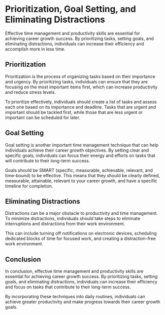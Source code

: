 Prioritization, Goal Setting, and Eliminating Distractions
==============================================================================================================

Effective time management and productivity skills are essential for achieving career growth success. By prioritizing tasks, setting goals, and eliminating distractions, individuals can increase their efficiency and accomplish more in less time.

Prioritization
--------------

Prioritization is the process of organizing tasks based on their importance and urgency. By prioritizing tasks, individuals can ensure that they are focusing on the most important items first, which can increase productivity and reduce stress levels.

To prioritize effectively, individuals should create a list of tasks and assess each one based on its importance and deadline. Tasks that are urgent and important should be tackled first, while those that are less urgent or important can be scheduled for later.

Goal Setting
------------

Goal setting is another important time management technique that can help individuals achieve their career growth objectives. By setting clear and specific goals, individuals can focus their energy and efforts on tasks that will contribute to their long-term success.

Goals should be SMART (specific, measurable, achievable, relevant, and time-bound) to be effective. This means that they should be clearly defined, measurable, attainable, relevant to your career growth, and have a specific timeline for completion.

Eliminating Distractions
------------------------

Distractions can be a major obstacle to productivity and time management. To minimize distractions, individuals should take steps to eliminate interruptions and distractions from their work environment.

This can include turning off notifications on electronic devices, scheduling dedicated blocks of time for focused work, and creating a distraction-free work environment.

Conclusion
----------

In conclusion, effective time management and productivity skills are essential for achieving career growth success. By prioritizing tasks, setting goals, and eliminating distractions, individuals can increase their efficiency and focus on tasks that contribute to their long-term success.

By incorporating these techniques into daily routines, individuals can achieve greater productivity and make progress towards their career growth goals.
